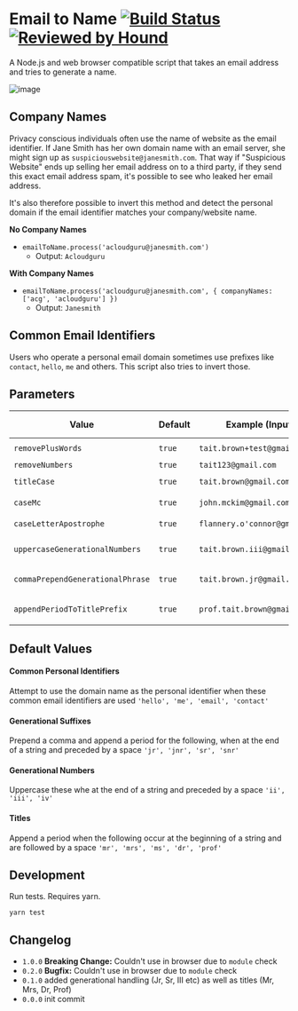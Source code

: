 # Email to Name [![Build Status](https://travis-ci.org/taitems/email-to-name.svg?branch=master)](https://travis-ci.org/taitems/email-to-name) [![Reviewed by Hound](https://img.shields.io/badge/Reviewed_by-Hound-8E64B0.svg)](https://houndci.com)
A Node.js and web browser compatible script that takes an email address and tries to generate a name.

![image](https://i.imgur.com/dgshroz.png)

## Company Names
Privacy conscious individuals often use the name of website as the email identifier. If Jane Smith has her own domain name with an email server, she might sign up as `suspiciouswebsite@janesmith.com`. That way if "Suspicious Website" ends up selling her email address on to a third party, if they send this exact email address spam, it's possible to see who leaked her email address.

It's also therefore possible to invert this method and detect the personal domain if the email identifier matches your company/website name.

**No Company Names**
- `emailToName.process('acloudguru@janesmith.com')`
  - Output: `Acloudguru`

**With Company Names**
- `emailToName.process('acloudguru@janesmith.com', { companyNames: ['acg', 'acloudguru'] })`
  - Output: `Janesmith`

## Common Email Identifiers
Users who operate a personal email domain sometimes use prefixes like `contact`, `hello`, `me` and others. This script also tries to invert those.

## Parameters

Value | Default | Example (Input) | Example (On) | Example (Off)
--- | --- | --- | --- | ---
`removePlusWords` | `true` | `tait.brown+test@gmail.com` | `Tait Brown` | `Tait Brown+test`
`removeNumbers` | `true` | `tait123@gmail.com` | `Tait` | `Tait123`
`titleCase` | `true` | `tait.brown@gmail.com` | `Tait Brown` | `tait brown`
`caseMc` | `true` | `john.mckim@gmail.com` | `John McKim` | `John Mckim`
`caseLetterApostrophe` | `true` | `flannery.o'connor@gmail.com` | `Flannery O'Connor` | `Flannery O'connor`
`uppercaseGenerationalNumbers` | `true` | `tait.brown.iii@gmail.com` | `Tait Brown III` | `Tait Brown Iii`
`commaPrependGenerationalPhrase` | `true` | `tait.brown.jr@gmail.com` | `Tait Brown, Jr.` | `Tait Brown Jr`
`appendPeriodToTitlePrefix` | `true` | `prof.tait.brown@gmail.com` | `Prof. Tait Brown` | `Prof Tait Brown`

## Default Values

#### Common Personal Identifiers
Attempt to use the domain name as the personal identifier when these common email identifiers are used `'hello', 'me', 'email', 'contact'`

#### Generational Suffixes
Prepend a comma and append a period for the following, when at the end of a string and preceded by a space `'jr', 'jnr', 'sr', 'snr'`

#### Generational Numbers
Uppercase these whe at the end of a string and preceded by a space `'ii', 'iii', 'iv'`

#### Titles
Append a period when the following occur at the beginning of a string and are followed by a space `'mr', 'mrs', 'ms', 'dr', 'prof'`

## Development

Run tests. Requires yarn.

`yarn test`

## Changelog
- `1.0.0` **Breaking Change:** Couldn't use in browser due to `module` check
- `0.2.0` **Bugfix:** Couldn't use in browser due to `module` check
- `0.1.0` added generational handling (Jr, Sr, III etc) as well as titles (Mr, Mrs, Dr, Prof)
- `0.0.0` init commit
